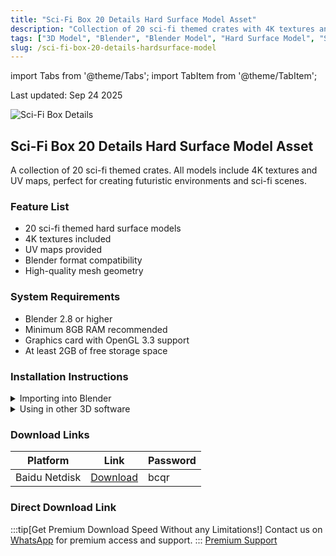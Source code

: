 ```yaml
---
title: "Sci-Fi Box 20 Details Hard Surface Model Asset"
description: "Collection of 20 sci-fi themed crates with 4K textures and UV maps in Blender format. Perfect for creating futuristic environments and sci-fi scenes."
tags: ["3D Model", "Blender", "Blender Model", "Hard Surface Model", "Sci-Fi Model"]
slug: /sci-fi-box-20-details-hardsurface-model
---
```


import Tabs from '@theme/Tabs';
import TabItem from '@theme/TabItem';

<div class="time-update">Last updated: Sep 24 2025</div>

![Sci-Fi Box Details](https://www.gfxcamp.com/wp-content/uploads/2025/09/Mega-Pack-kitbash-SCI-FI-BOX-20-DETILS-hardsurface.jpg)

## Sci-Fi Box 20 Details Hard Surface Model Asset

A collection of 20 sci-fi themed crates. All models include 4K textures and UV maps, perfect for creating futuristic environments and sci-fi scenes.

### Feature List
- 20 sci-fi themed hard surface models
- 4K textures included
- UV maps provided
- Blender format compatibility
- High-quality mesh geometry

### System Requirements
- Blender 2.8 or higher
- Minimum 8GB RAM recommended
- Graphics card with OpenGL 3.3 support
- At least 2GB of free storage space

### Installation Instructions

<Tabs>
<TabItem value="blender" label="Blender">
  <details>
    <summary>Importing into Blender</summary>
    <p>1. Open Blender</p>
    <p>2. Go to File > Append or File > Link</p>
    <p>3. Navigate to the asset folder</p>
    <p>4. Select the desired models</p>
    <p>5. Choose to append or link the assets</p>
  </details>
</TabItem>
<TabItem value="other" label="Other Software">
  <details>
    <summary>Using in other 3D software</summary>
    <p>1. Export from Blender as FBX/OBJ if needed</p>
    <p>2. Import into your preferred 3D software</p>
    <p>3. Adjust material settings as needed</p>
  </details>
</TabItem>
</Tabs>

### Download Links

| Platform | Link | Password |
|----------|------|----------|
| Baidu Netdisk | [Download](https://pan.baidu.com/s/1f_NwqzYK_SqBa-ozeMDhJg?pwd=bcqr) | bcqr |

### Direct Download Link
:::tip[Get Premium Download Speed Without any Limitations!]
Contact us on [WhatsApp](https://wa.me/+8613237610083) for premium  access and support.
:::
[Premium Support](https://wa.me/8613237610083)